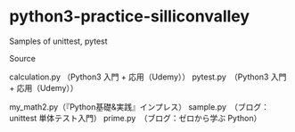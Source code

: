 # python3-practice-silliconvalley
Samples of unittest, pytest

Source

calculation.py （Python3 入門 + 応用（Udemy））
pytest.py　（Python3 入門 + 応用（Udemy））

my_math2.py（『Python基礎&実践』インプレス）
sample.py　（ブログ：unittest 単体テスト入門）
prime.py　（ブログ：ゼロから学ぶ Python）
